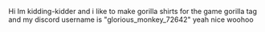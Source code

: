 Hi Im kidding-kidder and i like to make gorilla shirts for the game gorilla tag and my discord username is "glorious_monkey_72642" yeah nice woohoo
